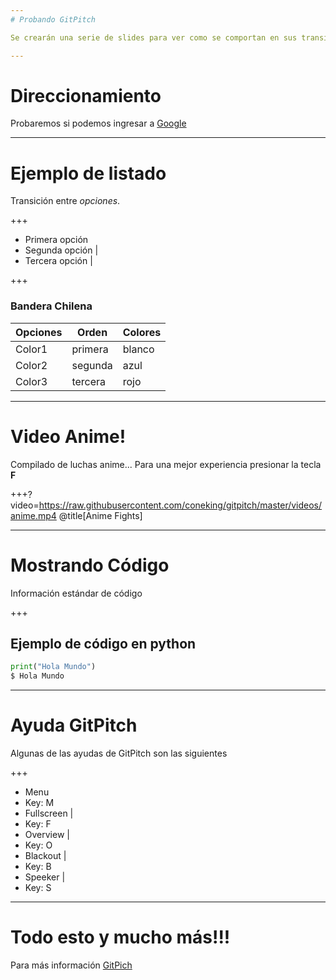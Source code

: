 ```yaml
---
# Probando GitPitch

Se crearán una serie de slides para ver como se comportan en sus transiciones

---
```

# Direccionamiento 

Probaremos si podemos ingresar a [Google](http://www.google.cl)

---

# Ejemplo de listado

Transición entre *opciones*.

+++

- Primera opción
- Segunda opción |
- Tercera opción |

+++

### Bandera Chilena

Opciones | Orden | Colores 
 --- | --- | --- 
Color1 | primera | blanco
Color2 | segunda | azul
Color3 | tercera | rojo

---

# Video Anime!

Compilado de luchas anime... Para una mejor experiencia presionar la tecla **F**

+++?video=https://raw.githubusercontent.com/coneking/gitpitch/master/videos/anime.mp4
@title[Anime Fights]

---

# Mostrando Código

Información estándar de código

+++

## Ejemplo de código en python

```python
print("Hola Mundo")
$ Hola Mundo
```

---

# Ayuda GitPitch

Algunas de las ayudas de GitPitch son las siguientes

+++ 

- Menu
 - Key: M 
- Fullscreen |
 - Key: F 
- Overview |
 - Key: O 
- Blackout |
 - Key: B 
- Speeker |
 - Key: S 

---

# Todo esto y mucho más!!!

Para más información [GitPich](https://github.com/gitpitch/gitpitch)